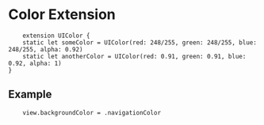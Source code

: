 # Color Extension

```
    extension UIColor {
    static let someColor = UIColor(red: 248/255, green: 248/255, blue: 248/255, alpha: 0.92)
    static let anotherColor = UIColor(red: 0.91, green: 0.91, blue: 0.92, alpha: 1)
}
```

## Example
```
    view.backgroundColor = .navigationColor
```
